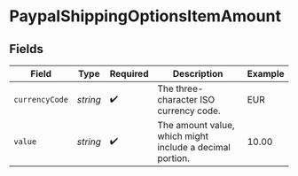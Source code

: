 # PaypalShippingOptionsItemAmount


## Fields

| Field                                                    | Type                                                     | Required                                                 | Description                                              | Example                                                  |
| -------------------------------------------------------- | -------------------------------------------------------- | -------------------------------------------------------- | -------------------------------------------------------- | -------------------------------------------------------- |
| `currencyCode`                                           | *string*                                                 | :heavy_check_mark:                                       | The three-character ISO currency code.                   | EUR                                                      |
| `value`                                                  | *string*                                                 | :heavy_check_mark:                                       | The amount value, which might include a decimal portion. | 10.00                                                    |